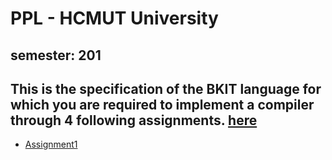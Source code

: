 # PPL - HCMUT University  
**semester: 201**
---

## This is the specification of the BKIT language for which you are required to implement a compiler through 4 following assignments. [here](./BKIT2009_Specification-2.1.pdf)
- [Assignment1](./Assignment1/Ass1.md)


